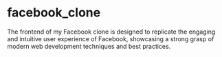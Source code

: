 # facebook_clone
The frontend of my Facebook clone is designed to replicate the engaging and intuitive user experience of Facebook, showcasing a strong grasp of modern web development techniques and best practices.
